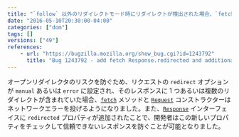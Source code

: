 ```yaml
---
title: "`follow` 以外のリダイレクトモード時にリダイレクトが検出された場合、`fetch` と `Request` は例外を投げます"
date: "2016-05-10T20:30:00-04:00"
categories: ["dom"]
tags: []
versions: ["49"]
references:
    - url: "https://bugzilla.mozilla.org/show_bug.cgi?id=1243792"
      title: "Bug 1243792 - add fetch Response.redirected and additional security restrictions"
---
```

オープンリダイレクタのリスクを防ぐため、リクエストの `redirect` オプションが `manual` あるいは `error` に設定され、そのレスポンスに 1 つあるいは複数のリダイレクトが含まれていた場合、[`fetch`](https://developer.mozilla.org/docs/Web/API/GlobalFetch/fetch) メソッドと [`Request`](https://developer.mozilla.org/docs/Web/API/Request/Request) コンストラクターはネットワークエラーを投げるようになりました。また、[`Response`](https://developer.mozilla.org/docs/Web/API/Response) インターフェイスに `redirected` プロパティが追加されたことで、開発者はこの新しいプロパティをチェックして信頼できないレスポンスを防ぐことが可能となりました。
